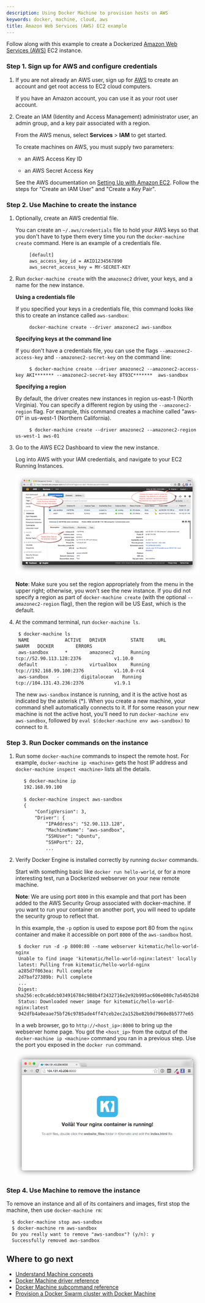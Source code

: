 ```yaml
---
description: Using Docker Machine to provision hosts on AWS
keywords: docker, machine, cloud, aws
title: Amazon Web Services (AWS) EC2 example
---
```


Follow along with this example to create a Dockerized <a href="https://aws.amazon.com/" target="_blank"> Amazon Web Services (AWS)</a> EC2 instance.

### Step 1. Sign up for AWS and configure credentials

1. If you are not already an AWS user, sign up for <a href="https://aws.amazon.com/" target="_blank"> AWS</a> to create an account and get root access to EC2 cloud computers.

    If you have an Amazon account, you can use it as your root user account.

2. Create an IAM (Identity and Access Management) administrator user, an admin group, and a key pair associated with a region.

    From the AWS menus, select **Services** > **IAM** to get started.

    To create machines on AWS, you must supply two parameters:

    * an AWS Access Key ID

    * an AWS Secret Access Key

    See the AWS documentation on <a href="http://docs.aws.amazon.com/AWSEC2/latest/UserGuide/get-set-up-for-amazon-ec2.html" target="_blank">Setting Up with Amazon EC2</a>. Follow the steps for "Create an IAM User" and "Create a Key Pair".

### Step 2. Use Machine to create the instance

1. Optionally, create an AWS credential file.

    You can create an `~/.aws/credentials` file to hold your AWS keys so that you don't have to type them every time you run the `docker-machine create` command. Here is an example of a credentials file.

            [default]
            aws_access_key_id = AKID1234567890
            aws_secret_access_key = MY-SECRET-KEY

2. Run `docker-machine create` with the `amazonec2` driver, your keys, and a name for the new instance.

    **Using a credentials file**

    If you specified your keys in a credentials file, this command looks like this to create an instance called `aws-sandbox`:

            docker-machine create --driver amazonec2 aws-sandbox

    **Specifying keys at the command line**

    If you don't have a credentials file, you can use the flags `--amazonec2-access-key` and `--amazonec2-secret-key` on the command line:

            $ docker-machine create --driver amazonec2 --amazonec2-access-key AKI******* --amazonec2-secret-key 8T93C*******  aws-sandbox

    **Specifying a region**

    By default, the driver creates new instances in region us-east-1 (North Virginia). You can specify a different region by using the `--amazonec2-region` flag. For example, this command creates a machine called "aws-01" in us-west-1 (Northern California).

            $ docker-machine create --driver amazonec2 --amazonec2-region us-west-1 aws-01

3. Go to the AWS EC2 Dashboard to view the new instance.

    Log into AWS with your IAM credentials, and navigate to your EC2 Running Instances.

    ![instance on AWS EC2 Dashboard](../img/aws-instance-east.png)

    **Note**: Make sure you set the region appropriately from the menu in the upper right; otherwise, you won't see the new instance. If you did not specify a region as part of `docker-machine create` (with the optional `--amazonec2-region` flag), then the region will be US East, which is the default.

3. At the command terminal, run `docker-machine ls`.

        $ docker-machine ls
        NAME             ACTIVE   DRIVER         STATE     URL                         SWARM   DOCKER        ERRORS
        aws-sandbox      *        amazonec2      Running   tcp://52.90.113.128:2376            v1.10.0
        default          -        virtualbox     Running   tcp://192.168.99.100:2376           v1.10.0-rc4
        aws-sandbox   -        digitalocean   Running   tcp://104.131.43.236:2376           v1.9.1

    The new `aws-sandbox` instance is running, and it is the active host as indicated by the asterisk (*). When you create a new machine, your command shell automatically connects to it. If for some reason your new machine is not the active host, you'll need to run `docker-machine env aws-sandbox`, followed by `eval $(docker-machine env aws-sandbox)` to connect to it.

### Step 3. Run Docker commands on the instance

1. Run some `docker-machine` commands to inspect the remote host. For example, `docker-machine ip <machine>` gets the host IP address and `docker-machine inspect <machine>` lists all the details.

          $ docker-machine ip
          192.168.99.100

          $ docker-machine inspect aws-sandbox
          {
              "ConfigVersion": 3,
              "Driver": {
                  "IPAddress": "52.90.113.128",
                  "MachineName": "aws-sandbox",
                  "SSHUser": "ubuntu",
                  "SSHPort": 22,
                  ...

2. Verify Docker Engine is installed correctly by running `docker` commands.

    Start with something basic like `docker run hello-world`, or for a more interesting test, run a Dockerized webserver on your new remote machine.

    **Note**: We are using port `8000` in this example and that port has been added to the AWS Security Group associated with docker-machine. If you want to run your container on another port, you will need to update the security group to reflect that.

    In this example, the `-p` option is used to expose port 80 from the `nginx` container and make it accessible on port `8000` of the `aws-sandbox` host.

        $ docker run -d -p 8000:80 --name webserver kitematic/hello-world-nginx
        Unable to find image 'kitematic/hello-world-nginx:latest' locally
        latest: Pulling from kitematic/hello-world-nginx
        a285d7f063ea: Pull complete
        2d7baf27389b: Pull complete
        ...
        Digest: sha256:ec0ca6dcb034916784c988b4f2432716e2e92b995ac606e080c7a54b52b87066
        Status: Downloaded newer image for kitematic/hello-world-nginx:latest
        942dfb4a0eaae75bf26c9785ade4ff47ceb2ec2a152be82b9d7960e8b5777e65

    In a web browser, go to `http://<host_ip>:8000` to bring up the webserver home page. You got the `<host_ip>` from the output of the `docker-machine ip <machine>` command you ran in a previous step. Use the port you exposed in the `docker run` command.

    ![nginx webserver](../img/nginx-webserver.png)

### Step 4. Use Machine to remove the instance

To remove an instance and all of its containers and images, first stop the machine, then use `docker-machine rm`:

      $ docker-machine stop aws-sandbox
      $ docker-machine rm aws-sandbox
      Do you really want to remove "aws-sandbox"? (y/n): y
      Successfully removed aws-sandbox
## Where to go next

-   [Understand Machine concepts](../concepts.md)
-   [Docker Machine driver reference](../drivers/index.md)
-   [Docker Machine subcommand reference](../reference/index.md)
-   [Provision a Docker Swarm cluster with Docker Machine](/swarm/provision-with-machine.md)

